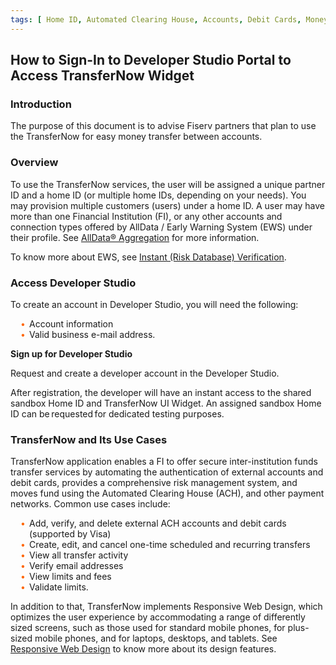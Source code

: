 ```yaml
---
tags: [ Home ID, Automated Clearing House, Accounts, Debit Cards, Money Transfer, Validation, Limits]
---
```


 

## How to Sign-In to Developer Studio Portal to Access TransferNow Widget 

### Introduction

The purpose of this document is to advise Fiserv partners that plan to use the TransferNow for easy money transfer between accounts. 

### Overview

To use the TransferNow services, the user will be assigned a unique partner ID and a home ID (or multiple home IDs, depending on your needs). You may provision multiple customers (users) under a home ID. A user may have more than one Financial Institution (FI), or any other accounts and connection types offered by AllData / Early Warning System (EWS) under their profile. See [AllData® Aggregation](/product/AllDataAggregation?branch=develop) for more information.  

To know more about EWS, see [Instant (Risk Database) Verification](/product/VerifyNow/docs/?path=docs/verifynow-account-verification-method/instant-verification.md&branch=develop).
 

### Access Developer Studio

To create an account in Developer Studio, you will need the following: 


<div class="card-body">
<ul>
<li>Account information</li>
<li>Valid business e-mail address.</li>
</ul>
</div>


**Sign up for Developer Studio**

Request and create a developer account in the Developer Studio. 

After registration, the developer will have an instant access to the shared sandbox Home ID and TransferNow UI Widget. An assigned sandbox Home ID can be requested for dedicated testing purposes. 

 

### TransferNow and Its Use Cases 

TransferNow application enables a FI to offer secure inter-institution funds transfer services by automating the authentication of external accounts and debit cards, provides a comprehensive risk management system, and moves fund using the Automated Clearing House (ACH), and other payment networks. Common use cases include:  



<div class="card-body">
<ul>
<li>Add, verify, and delete external ACH accounts and debit cards (supported by Visa)</li>
<li>Create, edit, and cancel one-time scheduled and recurring transfers</li>
<li>View all transfer activity </li>
<li>Verify email addresses</li>
<li>View limits and fees</li>
<li>Validate limits.</li>
</ul>
</div>

In addition to that, TransferNow implements Responsive Web Design, which optimizes the user experience by accommodating a range of differently sized screens, such as those used for standard mobile phones, for plus-sized mobile phones, and for laptops, desktops, and tablets. See <a href="?path=docs/getting-started/resp-view-transfernow.md" aria-label="Learn about RWD"><span>Responsive Web Design</span></a> to know more about its design features.

<style>
    .card-body ul {
        list-style: none;
        padding-left: 20px;
        margin: 10px;
    }
    .card-body ul li::before {
        content: "\2022";
        font-size: 1em;
        color: #f60;
        display: inline-block;
        width: 1em;
        margin-left: -1em;
    }
      .res-button {
        display: inline-block;
        padding: 10px 20px;
        text-align: center;
        color: #ffffff !important;
        background-color: #ff6600 !important;
        text-decoration: none !important;
        border-radius: 6px;
        outline: none;
        transition: 0.3s;
        border: 2px solid transparent;
        font-weight:600;
      }
      .res-button:hover,
      .res-button:focus {
        background-color: #f1f1f1;
        color:#ff6600;
        border-color: #ff6600;
        text-decoration:none !important;
      }
</style>